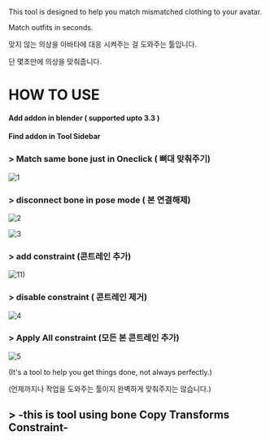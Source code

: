 

This tool is designed to help you match mismatched clothing to your avatar.
<!-- 주석 -->
Match outfits in seconds.
<!-- 주석 -->
맞지 않는 의상을 아바타에 대응 시켜주는 걸 도와주는 툴입니다.
<!-- 주석 -->
단 몇초만에 의상을 맞춰줍니다.
<!-- 주석 -->
# HOW TO USE
<!-- 주석 -->
#### Add addon in blender ( supported upto 3.3 )
<!-- 주석 -->
#### Find addon in Tool Sidebar

### > Match same bone just in Oneclick ( 뼈대 맞춰주기)
<!-- 주석 -->
![1](https://github.com/user-attachments/assets/7094acae-8685-42da-9696-7aa89d3e4b52)
<!-- 주석 -->


### > disconnect bone in pose mode ( 본 연결해제)
<!-- 주석 -->
![2](https://github.com/user-attachments/assets/022e6c16-b268-4071-afb5-cc2c7fcb75e1)
<!-- 주석 -->
![3](https://github.com/user-attachments/assets/890c4c27-af12-45dd-881b-b50397de7065)
<!-- 주석 -->

### > add constraint (콘트레인 추가)
<!-- 주석 -->
![11)](https://github.com/user-attachments/assets/944f1bbb-5d43-4d2b-8e8f-0141f852639b)
<!-- 주석 -->
### > disable constraint ( 콘트레인 제거)
<!-- 주석 -->
![4](https://github.com/user-attachments/assets/695daaa1-18a4-4b01-a7ef-f6d731ec762f)
<!-- 주석 -->

### > Apply All constraint (모든 본 콘트레인 추가)
<!-- 주석 -->
![5](https://github.com/user-attachments/assets/42088b08-a2d3-4a95-a189-077b112f9814)
<!-- 주석 -->
(It's a tool to help you get things done, not always perfectly.)
<!-- 주석 -->
(언제까지나 작업을 도와주는 툴이지 완벽하게 맞춰주지는 않습니다.)

## > -this is tool using bone Copy Transforms Constraint-


